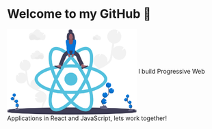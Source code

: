 # Welcome to my GitHub 👋



 
<img align="center" height="200" padding="20" margin="20" src="./undraw_react_y7wq.svg"> I build Progressive Web Applications in React and JavaScript, lets work together!
